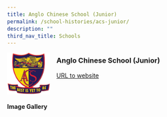 ```yaml
---
title: Anglo Chinese School (Junior)
permalink: /school-histories/acs-junior/
description: ""
third_nav_title: Schools
---
```

<img src="/images/acsjunior1.png" style="width:20%;margin-right:15px;" align = "left">

### **Anglo Chinese School (Junior)**
[URL to website](http://acsj.moe.edu.sg/)

<br clear="left">

#### **Image Gallery**